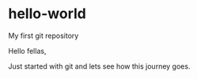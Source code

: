 # hello-world
My first git repository

Hello fellas,

Just started with git and lets see how this journey goes.
